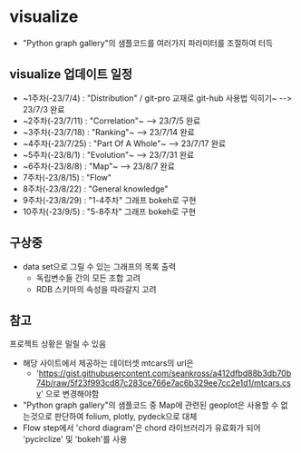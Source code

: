# visualize
- "Python graph gallery"의 샘플코드를 여러가지 파라미터를 조절하여 터득

## visualize 업데이트 일정
- ~1주차(-23/7/4) : "Distribution" / git-pro 교재로 git-hub 사용법 익히기~  --> 23/7/3 완료
- ~2주차(-23/7/11) : "Correlation"~ --> 23/7/5 완료
- ~3주차(-23/7/18) : "Ranking"~ --> 23/7/14 완료
- ~4주차(-23/7/25) : "Part Of A Whole"~ --> 23/7/17 완료
- ~5주차(-23/8/1) : "Evolution"~ --> 23/7/31 완료
- ~6주차(-23/8/8) : "Map"~ --> 23/8/7 완료
- 7주차(-23/8/15) : "Flow"
- 8주차(-23/8/22) : "General knowledge"
- 9주차(-23/8/29) : "1-4주차" 그래프 bokeh로 구현
- 10주차(-23/9/5) : "5-8주차" 그래프 bokeh로 구현

## 구상중
- data set으로 그릴 수 있는 그래프의 목록 출력
  - 독립변수들 간의 모든 조합 고려
  - RDB 스키마의 속성을 따라갈지 고려


## 참고
프로젝트 상황은 밀릴 수 있음

- 해당 사이트에서 제공하는 데이터셋 mtcars의 url은
  - 'https://gist.githubusercontent.com/seankross/a412dfbd88b3db70b74b/raw/5f23f993cd87c283ce766e7ac6b329ee7cc2e1d1/mtcars.csv' 으로 변경해야함
- "Python graph gallery"의 샘플코드 중 Map에 관련된 geoplot은 사용할 수 없는것으로 판단하여 folium, plotly, pydeck으로 대체
- Flow step에서 'chord diagram'은 chord 라이브러리가 유료화가 되어 'pycirclize' 및 'bokeh'를 사용

